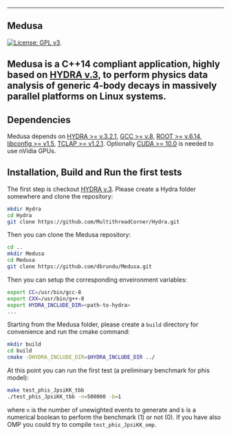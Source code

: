 --------------------------------------
## Medusa
[![License: GPL v3](https://img.shields.io/badge/License-GPLv3-blue.svg)](https://www.gnu.org/licenses/gpl-3.0).

Medusa is a C++14 compliant application, highly based on [HYDRA v.3](https://github.com/MultithreadCorner/Hydra), to perform physics data analysis of generic 4-body decays in massively parallel platforms on Linux systems. 
--------------------------------------

## Dependencies
Medusa depends on [HYDRA >= v.3.2.1](https://github.com/MultithreadCorner/Hydra), [GCC >= v.8](https://gcc.gnu.org/), [ROOT >= v.6.14](https://github.com/root-project/root), [libconfig >= v1.5](https://hyperrealm.github.io/libconfig/), [TCLAP >= v1.2.1](http://tclap.sourceforge.net/). Optionally  [CUDA >= 10.0](https://developer.nvidia.com/cuda-toolkit) is needed to use nVidia GPUs. 

## Installation, Build and Run the first tests
The first step is checkout [HYDRA v.3](https://github.com/MultithreadCorner/Hydra). Please create a Hydra folder somewhere and clone the repository:
```bash
mkdir Hydra
cd Hydra
git clone https://github.com/MultithreadCorner/Hydra.git
```
Then you can clone the Medusa repository:
```bash
cd ..
mkdir Medusa
cd Medusa
git clone https://github.com/dbrundu/Medusa.git
```

Then you can setup the corresponding enveironment variables:
```bash
export CC=/usr/bin/gcc-8
export CXX=/usr/bin/g++-8
export HYDRA_INCLUDE_DIR=<path-to-hydra>
...
```

Starting from the Medusa folder, please create a `build` directory for convenience and run the cmake command:
```bash
mkdir build
cd build
cmake -DHYDRA_INCLUDE_DIR=$HYDRA_INCLUDE_DIR ../

```

At this point you can run the first test (a preliminary benchmark for phis model): 
```bash
make test_phis_JpsiKK_tbb
./test_phis_JpsiKK_tbb -n=500000 -b=1
```
where `n` is the number of unewighted events to generate and `b` is a numerical boolean to perform the benchmark (1) or not (0).
If you have also OMP you could try to compile ```test_phis_JpsiKK_omp```.


